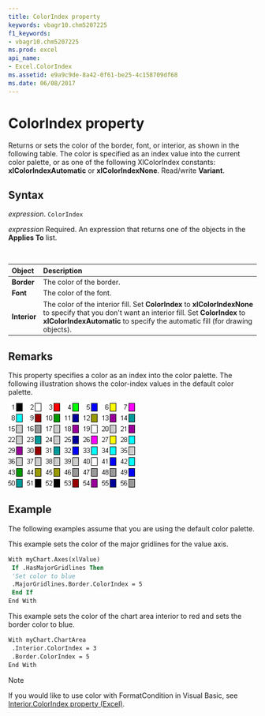 ```yaml
---
title: ColorIndex property
keywords: vbagr10.chm5207225
f1_keywords:
- vbagr10.chm5207225
ms.prod: excel
api_name:
- Excel.ColorIndex
ms.assetid: e9a9c9de-8a42-0f61-be25-4c158709df68
ms.date: 06/08/2017
---
```



# ColorIndex property

Returns or sets the color of the border, font, or interior, as shown in the following table. The color is specified as an index value into the current color palette, or as one of the following XlColorIndex constants: **xlColorIndexAutomatic** or **xlColorIndexNone**. Read/write **Variant**.

## Syntax

_expression_. `ColorIndex`

_expression_ Required. An expression that returns one of the objects in the **Applies To** list.

<br/>

|Object|Description|
|:-----|:-----|
| **Border**|The color of the border.|
| **Font**|The color of the font.|
| **Interior**|The color of the interior fill. Set **ColorIndex** to **xlColorIndexNone** to specify that you don't want an interior fill. Set **ColorIndex** to **xlColorIndexAutomatic** to specify the automatic fill (for drawing objects).|

## Remarks

This property specifies a color as an index into the color palette. The following illustration shows the color-index values in the default color palette.

![Color](../images/colorin_ZA06050819.gif)

## Example

The following examples assume that you are using the default color palette.

This example sets the color of the major gridlines for the value axis.

```vb
With myChart.Axes(xlValue) 
 If .HasMajorGridlines Then 
 'Set color to blue 
 .MajorGridlines.Border.ColorIndex = 5 
 End If 
End With
```

This example sets the color of the chart area interior to red and sets the border color to blue.

```vb
With myChart.ChartArea 
 .Interior.ColorIndex = 3 
 .Border.ColorIndex = 5 
End With
```

> [!NOTE] 
> If you would like to use color with FormatCondition in Visual Basic, see [Interior.ColorIndex property (Excel)](excel.interior.colorindex.md).
